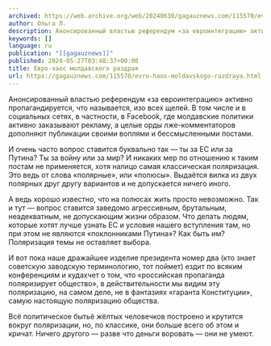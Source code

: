 ```yaml
---
archived: https://web.archive.org/web/20240630/gagauznews.com/115570/evro-haos-moldavskogo-razdraya.html
author: Ольга Л.
description: Анонсированный властью референдум «за евроинтеграцию» активно пропагандируется, что называется, изо всех щелей. В том числе и в социальных сетях, в частности, в Facebook, где молдавские политики активно заказывают рекламу, а целые орды лже-комментаторов дополняют публикации своими воплями и бессмысленными постами. И очень часто вопрос ставится буквально так — ты за ЕС или за Путина? Ты за войну или за мир? И никаких мер по отношению к таким постам не применяется, хотя налицо самая классическая поляризация. Это ведь от слова «полярные», или «полюсы». Выдаётся вилка из двух полярных друг другу вариантов и не допускается ничего иного. А ведь хорошо известно, что […]
keywords: []
language: ru
publication: "[[gagauznews]]"
published: 2024-05-27T03:48:37+00:00
title: Евро-хаос молдавского раздрая
url: https://gagauznews.com/115570/evro-haos-moldavskogo-razdraya.html
---
```


Анонсированный властью референдум «за евроинтеграцию» активно пропагандируется, что называется, изо всех щелей. В том числе и в социальных сетях, в частности, в Facebook, где молдавские политики активно заказывают рекламу, а целые орды лже-комментаторов дополняют публикации своими воплями и бессмысленными постами.

И очень часто вопрос ставится буквально так — ты за ЕС или за Путина? Ты за войну или за мир? И никаких мер по отношению к таким постам не применяется, хотя налицо самая классическая поляризация. Это ведь от слова «полярные», или «полюсы». Выдаётся вилка из двух полярных друг другу вариантов и не допускается ничего иного.

А ведь хорошо известно, что на полюсах жить просто невозможно. Так и тут — вопрос ставится заведомо агрессивным, брутальным, неадекватным, не допускающим жизни образом. Что делать людям, которые хотят лучше узнать ЕС и условия нашего вступления там, но при этом не являются «поклонниками Путина»? Как быть им? Поляризация темы не оставляет выбора.

И вот пока наше дражайшее изделие президента номер два (кто знает советскую заводскую терминологию, тот поймет) ездит по всяким конференциям и кудахчет о том, что «российская пропаганда поляризирует общество», в действительности мы видим эту поляризацию, на самом деле, не в фантазиях «гаранта Конституции», самую настоящую поляризацию общества.

Всё политическое бытьё жёлтых человечков построено и крутится вокруг поляризации, но, по классике, они больше всего об этом и кричат. Ничего другого — разве что деньги воровать — они не умеют.